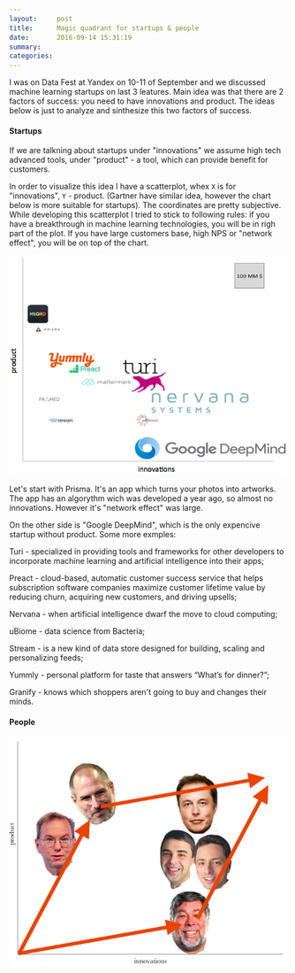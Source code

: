 ```yaml
---
layout:     post
title:      Magic quadrant for startups & people
date:       2016-09-14 15:31:19
summary:    
categories: 
---
```


I was on Data Fest at Yandex on 10-11 of September and we discussed machine learning startups on last 3 leatures.
Main idea was that there are 2 factors of success: you need to have innovations and product. The ideas below is just to analyze and sinthesize this two factors of success.


#### Startups

If we are talkning about startups under "innovations" we assume high tech advanced tools, under "product" - a tool, which can provide benefit for customers.

In order to visualize this idea I have a scatterplot, whex `X` is for "innovations", `Y` - product. (Gartner have similar idea, however the chart below is more suitable for startups). The coordinates are pretty subjective. While developing this scatterplot I tried to stick to following rules: if you have a breakthrough in machine learning technologies, you will be in righ part of the plot. If you have large customers base, high NPS or "network effect", you will be on top of the chart.

![startups](https://raw.githubusercontent.com/alexakimenko/alexakimenko.github.io/master/images/startups.png)

Let's start with Prisma. It's an app which turns your photos into artworks. The app has an algorythm wich was developed a year ago, so almost no innovations. However it's "network effect" was large. 

On the other side is "Google DeepMind", which is the only expencive startup without product.
Some more exmples:

Turi - specialized in providing tools and frameworks for other developers to incorporate machine learning and artificial intelligence into their apps;

Preact - cloud-based, automatic customer success service that helps subscription software companies maximize customer lifetime value by reducing churn, acquiring new customers, and driving upsells;

Nervana - when artificial intelligence dwarf the move to cloud computing;

uBiome - data science from Bacteria;

Stream - is a new kind of data store designed for building, scaling and personalizing feeds;

Yummly - personal platform for taste that answers “What’s for dinner?”;

Granify	- knows which shoppers aren't going to buy and changes their minds.


#### People



![people](https://raw.githubusercontent.com/alexakimenko/alexakimenko.github.io/master/images/people.png)
